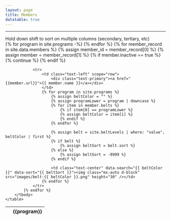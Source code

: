 ```yaml
---
layout: page
title: Members
datatable: true
---
```


<hr/>
<span class="text-info">Hold down shift to sort on multiple columns (secondary, tertiary, etc)</span>
<div>
    <table id="members-table" class="table table-bordered table-hover table-active display" data-page-length='25'>
        <thead>
            <tr>
                <th class="text-center" scope="col"></th>
                {% for program in site.programs -%}
                <th class="text-center" scope="col">{{program}}</th>
                {% endfor %}
            </tr>
        </thead>
        <tbody>
            {% for member_record in site.data.members %}
                {% assign member_id = member_record[0] %}
                {% assign member = member_record[1] %}
                {% if member.inactive == true %}
                    {% continue %}
                {% endif %}

                <tr>
                    <td class="text-left" scope="row">
                        <div class="text-primary"><a href="{{member.url}}">{{ member.name }}</a></div>
                    </td>
                    {% for program in site.programs %}
                        {% assign beltColor = "" %}
                        {% assign programLower = program | downcase %}
                        {% for item in member.belts %}
                            {% if item[0] == programLower %}
                            {% assign beltColor = item[1] %}
                            {% endif %}
                        {% endfor %}
                        
                        {% assign belt = site.beltLevels | where: "value", beltColor | first %}
                        {% if belt %}
                            {% assign beltSort = belt.sort %}
                        {% else %}
                            {% assign beltSort = -9999 %}
                        {% endif %}

                        <td class="text-center" data-search="{{ beltColor }}" data-sort="{{ beltSort }}"><img class="mx-auto d-block" src="images/belt-{{ beltColor }}.png" height="30" /></td>
                    {% endfor %}
                </tr>
            {% endfor %}
        </tbody>
    </table>
</div>

<script>
    $(document).ready(function() {
        $('#members-table').DataTable({
        });
    } );
</script>
